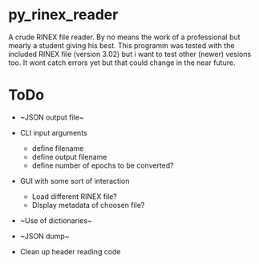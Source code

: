 # py_rinex_reader

A crude RINEX file reader. By no means the work of a professional but mearly a student giving his best.
This programm was tested with the included RINEX file (version 3.02) but i want to test other (newer) 
vesions too. It wont catch errors yet but that could change in the near future. 

# ToDo
* ~JSON output file~
* CLI input arguments
  * define filename
  * define output filename
  * define number of epochs to be converted?
* GUI with some sort of interaction
    * Load different RINEX file?
    * DIsplay metadata of choosen file?
    
* ~Use of dictionaries~
* ~JSON dump~
* Clean up header reading code  
